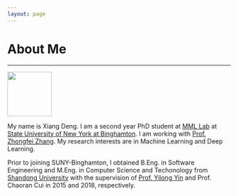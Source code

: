 ```yaml
---
layout: page
---
```


# About Me
________________________________________________________________________________
<img src="/images/xiangdeng1.jpg" class="floatpic" width="100" height="100">

My name is Xiang Deng. I am a second year PhD student at [MML Lab][MML Lab] at [State University of New York at Binghamton][State University of New York at Binghamton]. I am working with [Prof. Zhongfei Zhang][Prof. Zhongfei Zhang]. My research interests are in Machine Learning and Deep Learning.

Prior to joining SUNY-Binghamton, I obtained B.Eng. in Software Engineering and M.Eng. in Computer Science and Techonology from [Shandong University][Shandong University] with the supervision of [Prof. Yilong Yin] and Prof. Chaoran Cui in 2015 and 2018, respectively.


[MML Lab]: http://cs.binghamton.edu/~forweb/home.html
[State University of New York at Binghamton]:https://www.binghamton.edu
[Prof. Zhongfei Zhang]: http://www.cs.binghamton.edu/%7Ezhongfei/
[Shandong University]: http://www.en.sdu.edu.cn/
[Prof. Yilong Yin]:http://mla.sdu.edu.cn/ylyin.html
[Prof. Lijin Wang]: http://xxxy.fafu.edu.cn/33/5a/c2805a209754/page.htm
